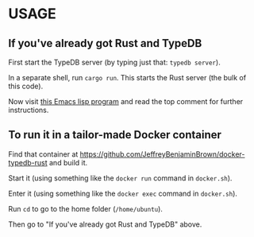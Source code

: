 # USAGE

## If you've already got Rust and TypeDB

First start the TypeDB server
(by typing just that: `typedb server`).

In a separate shell, run `cargo run`.
This starts the Rust server (the bulk of this code).

Now visit [this Emacs lisp program](elisp/main.el)
and read the top comment for further instructions.

## To run it in a tailor-made Docker container

Find that container at https://github.com/JeffreyBenjaminBrown/docker-typedb-rust and build it.

Start it (using something like the
`docker run` command in `docker.sh`).

Enter it (using something like the
`docker exec` command in `docker.sh`).

Run `cd` to go to the home folder (`/home/ubuntu`).

Then go to "If you've already got Rust and TypeDB" above.
